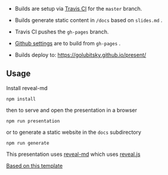 * Builds are setup via [Travis CI](https://travis-ci.com/github/golubitsky/present) for the `master` branch.

* Builds generate static content in `/docs` based on `slides.md` .
* Travis CI pushes the `gh-pages` branch.
* [Github settings](https://github.com/golubitsky/present/settings) are to build from `gh-pages` .
* Builds deploy to: https://golubitsky.github.io/present/

## Usage

Install reveal-md

``` 
npm install
```

then to serve and open the presentation in a browser

``` 
npm run presentation
```

or to generate a static website in the `docs` subdirectory

``` 
npm run generate
```

This presentation uses [reveal-md](https://github.com/webpro/reveal-md) which uses [reveal.js](http://lab.hakim.se/reveal-js)

[Based on this template](https://martinmurphy.github.io/slidestemplate)
